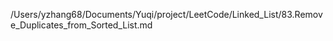 /Users/yzhang68/Documents/Yuqi/project/LeetCode/Linked_List/83.Remove_Duplicates_from_Sorted_List.md